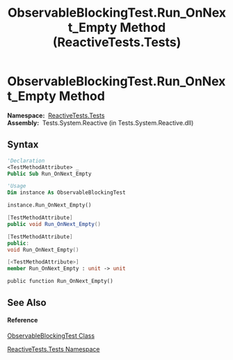 ﻿---
title: ObservableBlockingTest.Run_OnNext_Empty Method  (ReactiveTests.Tests)
TOCTitle: Run_OnNext_Empty Method
ms:assetid: M:ReactiveTests.Tests.ObservableBlockingTest.Run_OnNext_Empty
ms:mtpsurl: https://msdn.microsoft.com/en-us/library/reactivetests.tests.observableblockingtest.run_onnext_empty(v=VS.103)
ms:contentKeyID: 36619704
ms.date: 06/28/2011
mtps_version: v=VS.103
f1_keywords:
- ReactiveTests.Tests.ObservableBlockingTest.Run_OnNext_Empty
dev_langs:
- CSharp
- JScript
- VB
- FSharp
- c++
---

# ObservableBlockingTest.Run\_OnNext\_Empty Method

**Namespace:**  [ReactiveTests.Tests](hh289046\(v=vs.103\).md)  
**Assembly:**  Tests.System.Reactive (in Tests.System.Reactive.dll)

## Syntax

``` vb
'Declaration
<TestMethodAttribute> _
Public Sub Run_OnNext_Empty
```

``` vb
'Usage
Dim instance As ObservableBlockingTest

instance.Run_OnNext_Empty()
```

``` csharp
[TestMethodAttribute]
public void Run_OnNext_Empty()
```

``` c++
[TestMethodAttribute]
public:
void Run_OnNext_Empty()
```

``` fsharp
[<TestMethodAttribute>]
member Run_OnNext_Empty : unit -> unit 
```

``` jscript
public function Run_OnNext_Empty()
```

## See Also

#### Reference

[ObservableBlockingTest Class](hh315164\(v=vs.103\).md)

[ReactiveTests.Tests Namespace](hh289046\(v=vs.103\).md)

